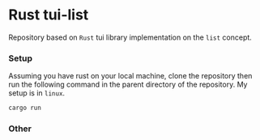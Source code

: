 # Rust tui-list

Repository based on `Rust` tui library implementation on the `list` concept.

### Setup

Assuming you have rust on your local machine, clone the repository then run the following command
in the parent directory of the repository. My setup is in `linux`.

```bash
cargo run
```

### Other
